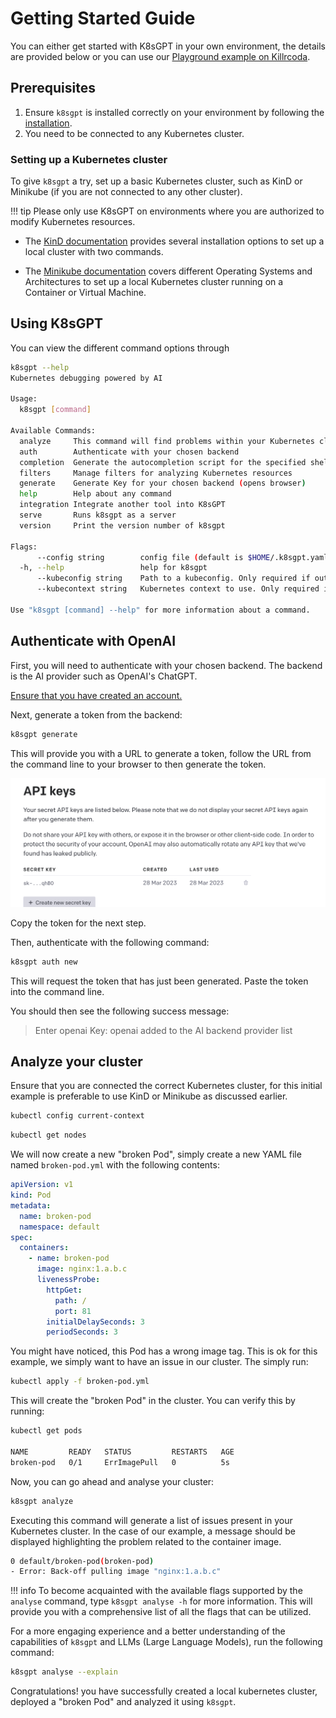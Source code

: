 # Getting Started Guide

You can either get started with K8sGPT in your own environment, the details are provided below or you can use our [Playground example on Killrcoda](../tutorials/playground.md).

## Prerequisites

1. Ensure `k8sgpt` is installed correctly on your environment by following the [installation](./installation.md).
2. You need to be connected to any Kubernetes cluster.

### Setting up a Kubernetes cluster

To give `k8sgpt` a try, set up a basic Kubernetes cluster, such as KinD or Minikube (if you are not connected to any other cluster).

!!! tip
    Please only use K8sGPT on environments where you are authorized to modify Kubernetes resources.

- The [KinD documentation](https://kind.sigs.k8s.io/docs/user/quick-start/) provides several installation options to set up a local cluster with two commands.

- The [Minikube documentation](https://minikube.sigs.k8s.io/docs/start/) covers different Operating Systems and Architectures to set up a local Kubernetes cluster running on a Container or Virtual Machine.

## Using K8sGPT

You can view the different command options through 

```bash
k8sgpt --help
Kubernetes debugging powered by AI

Usage:
  k8sgpt [command]

Available Commands:
  analyze     This command will find problems within your Kubernetes cluster
  auth        Authenticate with your chosen backend
  completion  Generate the autocompletion script for the specified shell
  filters     Manage filters for analyzing Kubernetes resources
  generate    Generate Key for your chosen backend (opens browser)
  help        Help about any command
  integration Integrate another tool into K8sGPT
  serve       Runs k8sgpt as a server
  version     Print the version number of k8sgpt

Flags:
      --config string        config file (default is $HOME/.k8sgpt.yaml)
  -h, --help                 help for k8sgpt
      --kubeconfig string    Path to a kubeconfig. Only required if out-of-cluster.
      --kubecontext string   Kubernetes context to use. Only required if out-of-cluster.

Use "k8sgpt [command] --help" for more information about a command.
```

## Authenticate with OpenAI

First, you will need to authenticate with your chosen backend. The backend is the AI provider such as OpenAI's ChatGPT.

[Ensure that you have created an account.](https://chat.openai.com/auth/login)

Next, generate a token from the backend:

```bash
k8sgpt generate
```

This will provide you with a URL to generate a token, follow the URL from the command line to your browser to then generate the token.

![Generate a token on the OpenAI website](../imgs/generate-token.png)

Copy the token for the next step.

Then, authenticate with the following command:

```bash
k8sgpt auth new
```

This will request the token that has just been generated. Paste the token into the command line.

You should then see the following success message:
> Enter openai Key: openai added to the AI backend provider list

## Analyze your cluster

Ensure that you are connected the correct Kubernetes cluster, for this initial example is preferable to use KinD or Minikube as discussed earlier.

```bash
kubectl config current-context
```

```bash
kubectl get nodes
```

We will now create a new "broken Pod", simply create a new YAML file named `broken-pod.yml` with the following contents:
```yaml
apiVersion: v1
kind: Pod
metadata:
  name: broken-pod
  namespace: default
spec:
  containers:
    - name: broken-pod
      image: nginx:1.a.b.c
      livenessProbe:
        httpGet:
          path: /
          port: 81
        initialDelaySeconds: 3
        periodSeconds: 3
```
You might have noticed, this Pod has a wrong image tag. This is ok for this example, we simply want to have an issue in our cluster. The simply run:

```bash
kubectl apply -f broken-pod.yml
```

This will create the "broken Pod" in the cluster. You can verify this by running:

```bash
kubectl get pods

NAME         READY   STATUS         RESTARTS   AGE
broken-pod   0/1     ErrImagePull   0          5s
```

Now, you can go ahead and analyse your cluster:

```bash
k8sgpt analyze
```

Executing this command will generate a list of issues present in your Kubernetes cluster. In the case of our example, a message should be displayed highlighting the problem related to the container image.

```bash
0 default/broken-pod(broken-pod)
- Error: Back-off pulling image "nginx:1.a.b.c"
```

!!! info
    To become acquainted with the available flags supported by the `analyse` command, type `k8sgpt analyse -h` for more information. This will provide you with a comprehensive list of all the flags that can be utilized.

For a more engaging experience and a better understanding of the capabilities of `k8sgpt` and LLMs (Large Language Models), run the following command:

```bash
k8sgpt analyse --explain
```

Congratulations! you have successfully created a local kubernetes cluster, deployed a "broken Pod" and analyzed it using `k8sgpt`.

